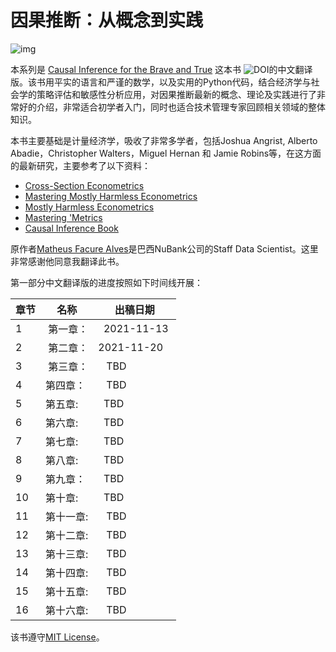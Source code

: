 # 因果推断：从概念到实践

![img](./causal-inference-for-the-brave-and-true/data/img/brave-and-true.png)



本系列是 [Causal Inference for the Brave and True](https://zenodo.org/badge/latestdoi/255903310) 这本书 ![DOI](https://zenodo.org/badge/255903310.svg)的中文翻译版。该书用平实的语言和严谨的数学，以及实用的Python代码，结合经济学与社会学的策略评估和敏感性分析应用，对因果推断最新的概念、理论及实践进行了非常好的介绍，非常适合初学者入门，同时也适合技术管理专家回顾相关领域的整体知识。

本书主要基础是计量经济学，吸收了非常多学者，包括Joshua Angrist, Alberto Abadie，Christopher Walters，Miguel Hernan 和 Jamie Robins等，在这方面的最新研究，主要参考了以下资料：

* [Cross-Section Econometrics](https://www.aeaweb.org/conference/cont-ed/2017-webcasts)
* [Mastering Mostly Harmless Econometrics](https://www.aeaweb.org/conference/cont-ed/2020-webcasts)
* [Mostly Harmless Econometrics](https://www.mostlyharmlesseconometrics.com/)
* [Mastering 'Metrics](https://www.masteringmetrics.com/)
* [Causal Inference Book](https://www.hsph.harvard.edu/miguel-hernan/causal-inference-book/)

原作者[Matheus Facure Alves](https://github.com/matheusfacure/python-causality-handbook)是巴西NuBank公司的Staff Data Scientist。这里非常感谢他同意我翻译此书。

第一部分中文翻译版的进度按照如下时间线开展：

章节 | 名称 | 出稿日期 |
--- | --- | ---
1 |	 第一章：|  2021-11-13 
2 |	 第二章：| 2021-11-20 
3 |	 第三章：|   TBD 
4 |	第四章：|   TBD 
5 |	第五章:	|  TBD 
6 |	第六章:	|  TBD 
7 |	第七章:	|  TBD 
8 |	第八章:	|  TBD 
9 |	第九章：|  TBD 
10 | 第十章: |  TBD 
11 | 第十一章: |   TBD 
12 | 第十二章: |   TBD 
13 | 第十三章: |   TBD 
14 | 第十四章: |   TBD 
15 | 第十五章: |   TBD 
16 | 第十六章: |   TBD 

该书遵守[MIT License](./LICENSE)。